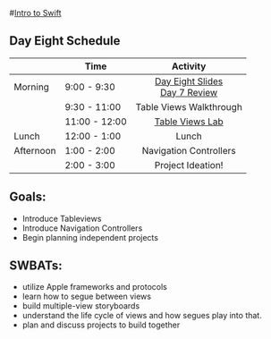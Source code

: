 #[Intro to Swift](https://github.com/upperlinecode/intro-to-swift)
## Day Eight Schedule
| 	           |	Time          | Activity                 |
|-------------|----------------|:------------------------:|
| Morning	   |  9:00 - 9:30   | [Day Eight Slides]()<br>[Day 7 Review]()
 |       	   |  9:30 - 11:00  | Table Views Walkthrough
|             |  11:00 - 12:00 | [Table Views Lab](https://github.com/upperlinecode/ios-swift-tableviews-lab) 
| Lunch       |  12:00 - 1:00 | Lunch
 |Afternoon   |  1:00 - 2:00  | Navigation Controllers 
 |            |  2:00 - 3:00  | Project Ideation!

## Goals:
- Introduce Tableviews
- Introduce Navigation Controllers
- Begin planning independent projects

## SWBATs:
- utilize Apple frameworks and protocols
- learn how to segue between views
- build multiple-view storyboards
- understand the life cycle of views and how segues play into that.
- plan and discuss projects to build together

